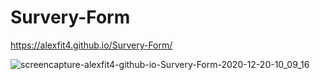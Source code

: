 # Survery-Form

https://alexfit4.github.io/Survery-Form/

![screencapture-alexfit4-github-io-Survery-Form-2020-12-20-10_09_16](https://user-images.githubusercontent.com/69173896/102716699-84377580-42ab-11eb-8f6f-4a6671581064.png)

